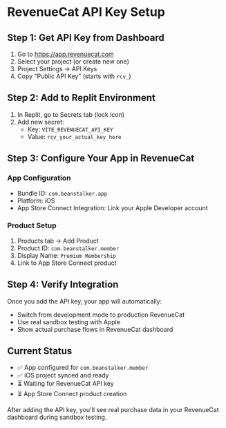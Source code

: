 # RevenueCat API Key Setup

## Step 1: Get API Key from Dashboard

1. Go to https://app.revenuecat.com
2. Select your project (or create new one)
3. Project Settings → API Keys
4. Copy "Public API Key" (starts with `rcv_`)

## Step 2: Add to Replit Environment

1. In Replit, go to Secrets tab (lock icon)
2. Add new secret:
   - Key: `VITE_REVENUECAT_API_KEY`
   - Value: `rcv_your_actual_key_here`

## Step 3: Configure Your App in RevenueCat

### App Configuration
- Bundle ID: `com.beanstalker.app`
- Platform: iOS
- App Store Connect Integration: Link your Apple Developer account

### Product Setup
1. Products tab → Add Product
2. Product ID: `com.beanstalker.member`
3. Display Name: `Premium Membership`
4. Link to App Store Connect product

## Step 4: Verify Integration

Once you add the API key, your app will automatically:
- Switch from development mode to production RevenueCat
- Use real sandbox testing with Apple
- Show actual purchase flows in RevenueCat dashboard

## Current Status
- ✅ App configured for `com.beanstalker.member`
- ✅ iOS project synced and ready
- ⏳ Waiting for RevenueCat API key
- ⏳ App Store Connect product creation

After adding the API key, you'll see real purchase data in your RevenueCat dashboard during sandbox testing.